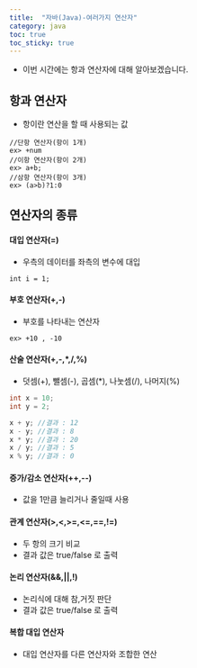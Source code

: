 ```yaml
---
title:  "자바(Java)-여러가지 연산자"
category: java
toc: true
toc_sticky: true
---
```




- 이번 시간에는 항과 연산자에 대해 알아보겠습니다.



## 항과 연산자

- 항이란 연산을 할 때 사용되는 값

```
//단항 연산자(항이 1개)
ex> +num
//이항 연산자(항이 2개)
ex> a+b;
//삼항 연산자(항이 3개)
ex> (a>b)?1:0
```



## 연산자의 종류



#### 대입 연산자(=)

- 우측의 데이터를 좌측의 변수에 대입

```
int i = 1;
```



#### 부호 연산자(+,-)

- 부호를 나타내는 연산자

```
ex> +10 , -10
```



#### 산술 연산자(+,-,*,/,%)

- 덧셈(+), 뺄셈(-), 곱셈(*), 나눗셈(/), 나머지(%)

```java
int x = 10;
int y = 2;

x + y; //결과 : 12
x - y; //결과 : 8
x * y; //결과 : 20
x / y; //결과 : 5
x % y; //결과 : 0
```



#### 증가/감소 연산자(++,--)

- 값을 1만큼 늘리거나 줄일때 사용



#### 관계 연산자(>,<,>=,<=,==,!=)

- 두 항의 크기 비교
- 결과 값은 true/false 로 출력



#### 논리 연산자(&&,||,!)

- 논리식에 대해 참,거짓 판단
- 결과 값은 true/false 로 출력



#### 복합 대입 연산자

- 대입 연산자를 다른 연산자와 조합한 연산

